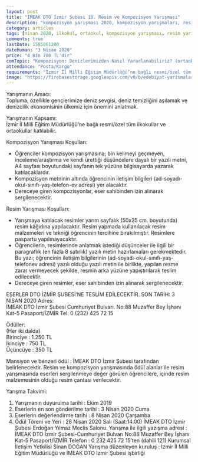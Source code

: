 ```yaml
---
layout: post
title: "İMEAK DTO İzmir Şubesi 16. Resim ve Kompozisyon Yarışması"
description: "kompozisyon yarışması 2020, kompozisyon yarışmaları, resim yarışması, resim yarışmaları"
category: articles
tags: [nisan 2020, ilkokul, ortaokul, kompozisyon yarışması, resim yarışması]
comments: true
lastDate: 1585861200
dateHuman: "3 Nisan 2020"
price: "4 Bin 700 TL'dir"
comTopic: "Kompozisyon: Denizlerimizden Nasıl Yararlanabiliriz? (ortaokul) - Resim: Denizde Eğlence (ilkokul)"
attendance: "Posta/Kargo"
requirements: "İzmir İl Milli Eğitim Müdürlüğü’ne bağlı resmi/özel tüm ilkokullar ve ortaokullar katılabilir."
image: "https://firebasestorage.googleapis.com/v0/b/edebiyat-yarismalari.appspot.com/o/imeak-16-resim-kompozisyon-yarismasi-2020.jpg?alt=media&token=29303bf3-d7f5-4f9d-9d08-97e8bbec83af"
---
```


Yarışmanın Amacı:  
Topluma, özellikle gençlerimize deniz sevgisi, deniz temizliğini aşılamak ve denizcilik ekonomisinin ülkemiz için önemini anlatmak.

Yarışmanın Kapsamı:  
İzmir İl Milli Eğitim Müdürlüğü’ne bağlı resmi/özel tüm ilkokullar ve ortaokullar katılabilir.

Kompozisyon Yarışması Koşulları:  
- Öğrenciler kompozisyon yarışmasına; bin kelimeyi geçmeyen, inceleme/araştırma ve kendi ürettiği düşüncelere dayalı bir yazılı metni, A4 sayfası boyutundaki sayfanın tek yüzüne bilgisayarda yazarak katılacaklardır.
- Kompozisyon metninin altında öğrencinin iletişim bilgileri (ad-soyadı-okul-sınıfı-yaş-telefon-ev adresi) yer alacaktır.
- Dereceye giren kompozisyonlar, eser sahibinden izin alınarak sergilenecektir.

Resim Yarışması Koşulları:  
- Yarışmaya katılacak resimler yarım sayfalık (50x35 cm. boyutunda) resim kâğıdına yapılacaktır. Resim yapmada kullanılacak resim malzemeleri ve tekniği öğrencinin tercihine bırakılmıştır. Resimlere paspartu yapılmayacaktır.
- Öğrencilerin, resimlerinde anlatmak istediği düşünceler ile ilgili bir paragraflık (en fazla 8 satırlık) yazılı metin hazırlamaları gerekmektedir. Bu yazı; öğrencinin iletişim bilgilerinin (ad-soyadı-okul-sınıfı-yaş-telefonev adresi) yazılı olduğu yazılı metin ile birlikte, yapılan resme zarar vermeyecek şekilde, resmin arka yüzüne yapıştırılarak teslim edilecektir.
- Dereceye giren resimler, eser sahibinden izin alınarak sergilenecektir.

ESERLER DTO İZMİR ŞUBESİ’NE TESLİM EDİLECEKTİR.
SON TARİH: 3 NİSAN 2020
Adres:  
İMEAK DTO İzmir Şubesi Cumhuriyet Bulvarı. No:88 Muzaffer Bey İşhanı Kat-5 Pasaport/İZMİR
Tel: 0 (232) 425 72 15

Ödüller:  
(Her iki dalda)  
Birinciye : 1.250 TL  
İkinciye : 750 TL  
Üçüncüye : 350 TL

Mansiyon ve benzeri ödül : İMEAK DTO İzmir Şubesi tarafından belirlenecektir.
Resim ve kompozisyon yarışmasında ödül alanlar ile resim yarışmasında eserleri sergilenmeye değer görülen öğrencilere, içinde resim malzemesinin olduğu resim çantası verilecektir.

Yarışma Takvimi:  
1. Yarışmanın duyurulma tarihi : Ekim 2019
2. Eserlerin en son gönderilme tarihi : 3 Nisan 2020 Cuma
3. Eserlerin değerlendirme tarihi : 8 Nisan 2020 Çarşamba
4. Ödül Töreni ve Yeri : 28 Nisan 2020 Salı (Saat:14.00)
İMEAK DTO İzmir Şubesi Erdoğan Yılmaz Meclis Salonu.
Yarışma ile ilgili yazışma adresi : İMEAK DTO İzmir Şubesi-Cumhuriyet Bulvarı No:88 Muzaffer Bey İşhanı Kat-5 Pasaport/İZMİR
Telefon : 0 232 425 72 15’ten (dahili 121) Kurumsal İletişim Yetkilisi Sinan DOĞAN
Yarışma düzenleyen kuruluş : İzmir İl Milli Eğitim Müdürlüğü ve İMEAK DTO İzmir Şubesi işbirliği 